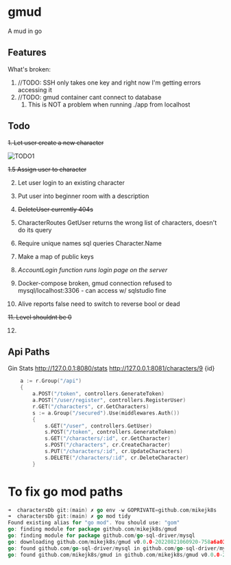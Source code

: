 # gmud

A mud in go

## Features

What's broken:
1. //TODO: SSH only takes one key and right now I'm getting errors accessing it
2. //TODO: gmud container cant connect to database
   1. This is NOT a problem when running ./app from localhost

## Todo

~~1. Let user create a new character~~ 

![TODO1](https://media4.giphy.com/media/DtcIXipywWrSlvXPrp/giphy.gif?cid=790b76115f4a0964390d82e9bc76ed9bd151e5d2ee43f9a3&rid=giphy.gif&ct=g)

~~1.5 Assign user to character~~

2. Let user login to an existing character

3. Put user into beginner room with a description

4. ~~DeleteUser currently 404s~~

5. CharacterRoutes GetUser returns the wrong list of characters, doesn't do its query

6. Require unique names sql queries Character.Name

7. Make a map of public keys

8. *AccountLogin function runs login page on the server*

9. Docker-compose broken, gmud connection refused to mysql/localhost:3306 - can access w/ sqlstudio fine

10. Alive reports false need to switch to reverse bool or dead

~~11. Level shouldnt be 0~~

12.


## Api Paths

Gin Stats http://127.0.0.1:8080/stats
http://127.0.0.1:8081/characters/9 {id}

``` go
	a := r.Group("/api")
	{
		a.POST("/token", controllers.GenerateToken)
		a.POST("/user/register", controllers.RegisterUser)
		r.GET("/characters", cr.GetCharacters)
		s := a.Group("/secured").Use(middlewares.Auth())
		{
			s.GET("/user", controllers.GetUser)
			s.POST("/token", controllers.GenerateToken)
			s.GET("/characters/:id", cr.GetCharacter)
			s.POST("/characters", cr.CreateCharacter)
			s.PUT("/characters/:id", cr.UpdateCharacters)
			s.DELETE("/characters/:id", cr.DeleteCharacter)
		}
```



# To fix go mod  paths

```go
➜  charactersDb git:(main) ✗ go env -w GOPRIVATE=github.com/mikejk8s
➜  charactersDb git:(main) ✗ go mod tidy
Found existing alias for "go mod". You should use: "gom"
go: finding module for package github.com/mikejk8s/gmud
go: finding module for package github.com/go-sql-driver/mysql
go: downloading github.com/mikejk8s/gmud v0.0.0-20220821060920-758a6a03bc00
go: found github.com/go-sql-driver/mysql in github.com/go-sql-driver/mysql v1.6.0
go: found github.com/mikejk8s/gmud in github.com/mikejk8s/gmud v0.0.0-20220821060920-758a6a03bc00
```
